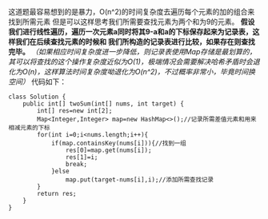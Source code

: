 这道题最容易想到的是暴力，O(n^2)的时间复杂度去遍历每个元素的加的组合来找到所需元素
但是可以这样思考我们所需要查找元素为两个和为9的元素。
**假设我们进行线性遍历，遍历一次元素a同时将其9-a和a的下标保存起来为记录表，这样我们在后续查找元素的时候和
我们所构造的记录表进行比较，如果存在则查找完毕。**
*（如果相应时间复杂度进一步降低，则记录表使用Map存储是最划算的，其可以将查找的这个操作复杂度近似为O(1)，极端情况会需要解决哈希矛盾时会退化为O(n)，这样算法时间复杂度呦退化为O(n^2)，不过概率非常小，毕竟时间换空间）*
代码如下：
```
class Solution {
    public int[] twoSum(int[] nums, int target) {
        int[] res=new int[2];
        Map<Integer,Integer> map=new HashMap<>();//记录所需差值元素和用来相减元素的下标
        for(int i=0;i<nums.length;i++){
            if(map.containsKey(nums[i])){//找到一组
                res[0]=map.get(nums[i]);
                res[1]=i;
                break;
            }else
                map.put(target-nums[i],i);//添加所需查找记录
        }
        return res;
    }
}
```


